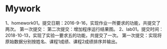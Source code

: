 ﻿# Mywork
1、homework01。提交日期：2016-9-16，实现作业一所要求的功能，共提交了两次。
第一次提交：
第二次提交：增加程序运行结果图。
2、lab01。提交时间：2018-10-13，实现了实验一要求五的功能，共提交了一次。
第一次提交：实现将原始数据分别按姓名、课程1成绩、课程2成绩排序并输出。
